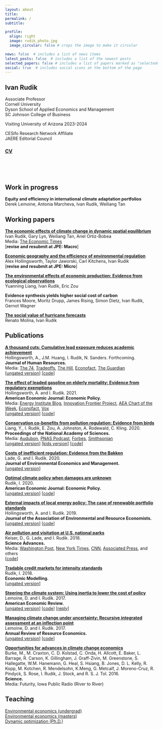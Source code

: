 ```yaml
---
layout: about
title: 
permalink: /
subtitle: 

profile:
  align: right
  image: rudik_photo.jpg
  image_circular: false # crops the image to make it circular

news: false  # includes a list of news items
latest_posts: false  # includes a list of the newest posts
selected_papers: false # includes a list of papers marked as "selected={true}"
social: true  # includes social icons at the bottom of the page
---
```


<!-- bundle exec jekyll serve
bin/deploy --user
git push -->

## **Ivan Rudik**

Associate Professor  
Cornell University  
Dyson School of Applied Economics and Management  
SC Johnson College of Business

Visiting University of Arizona 2023-2024

CESifo Research Network Affiliate  
JAERE Editorial Council  

### [CV](https://raw.githack.com/irudik/irudik.github.io/master/assets/pdf/rudik_cv.pdf)

<br><br><br>

## Work in progress

**Equity and efficiency in international climate adaptation portfolios**  
Derek Lemoine, Antonia Marcheva, Ivan Rudik, Weiliang Tan

## Working papers

**[The economic effects of climate change in dynamic spatial equilibrium](https://osf.io/preprints/socarxiv/usghb)**  
Ivan Rudik, Gary Lyn, Weiliang Tan, Ariel Ortiz-Bobea  
Media: [The Economic Times](https://t.co/55NzVfuCJl)  
[**revise and resubmit at JPE: Macro**]

**[Economic geography and the efficiency of environmental regulation](https://osf.io/preprints/socarxiv/x6fuw/)**  
Alex Hollingsworth, Taylor Jaworski, Carl Kitchens, Ivan Rudik  
[**revise and resubmit at JPE: Micro**]

**[The environmental effects of economic production: Evidence from ecological observations](https://osf.io/preprints/socarxiv/qy76a)**  
Yuanning Liang, Ivan Rudik, Eric Zou

**Evidence synthesis yields higher social cost of carbon**  
Frances Moore, Moritz Drupp, James Rising, Simon Dietz, Ivan Rudik, Gernot Wagner

**[The social value of hurricane forecasts](https://osf.io/preprints/socarxiv/sqtjr)**  
Renato Molina, Ivan Rudik


## Publications
**[A thousand cuts: Cumulative lead exposure reduces academic achievement](https://www.nber.org/papers/w28250)**  
Hollingsworth, A., J.M. Huang, I. Rudik, N. Sanders. Forthcoming.  
**Journal of Human Resources.**  
Media: [The 74](https://www.the74million.org/lead-poisoning-hurts-kids-a-new-study-shows-how-exposure-from-an-unexpected-source-nascar-racetracks-lowered-test-scores/), [Tradeoffs](https://tradeoffs.org/2021/06/04/what-nascar-can-teach-us-about-pollution-and-social-determinants-of-health/), [The Hill](https://thehill.com/changing-america/sustainability/3716345-how-nascars-switch-to-unleaded-gas-boosted-test-scores-near-racetracks/), [Econofact](https://econofact.org/educational-benefits-of-reducing-lead-exposure), [The Guardian](https://www.theguardian.com/us-news/2023/jun/21/lead-emissions-racetracks-portland-international-raceway)  
[[ungated version](https://osf.io/preprints/socarxiv/wz73u)] [[code](https://www.openicpsr.org/openicpsr/project/179422/)]

**[The effect of leaded gasoline on elderly mortality: Evidence from regulatory exemptions](https://www.aeaweb.org/articles?id=10.1257/pol.20190654)**  
Hollingsworth, A. and I. Rudik. 2021.  
**American Economic Journal: Economic Policy.**  
Media: [Energy Institute Blog](https://energyathaas.wordpress.com/2020/03/02/the-crazy-history-of-lead-in-gasoline/), [Innovation Frontier Project](https://innovationfrontier.org/how-exposure-to-pollution-quietly-shapes-the-american-workforce-and-economy/),  [AEA Chart of the Week](https://www.aeaweb.org/research/charts/leaded-gasoline-elderly-mortality-nascar-arca), [Econofact](https://t.co/h0RwoLhKlx?amp=1), [Vox](https://www.vox.com/future-perfect/22834666/lead-exposure-poisoning-developing-countries)  
[[ungated version](https://osf.io/preprints/socarxiv/rdy6g/)] [[code](https://www.openicpsr.org/openicpsr/project/120128/)]

**[Conservation co-benefits from pollution regulation: Evidence from birds](https://doi.org/10.1073/pnas.2013568117)**  
Liang, Y., I. Rudik, E. Zou, A. Johnston, A. Rodewald, C. Kling. 2020.  
**Proceedings of the National Academy of Sciences.**  
Media: [Audubon](https://www.audubon.org/news/how-landmark-environmental-law-may-have-quietly-saved-billion-birds), [PNAS Podcast](https://traffic.libsyn.com/secure/pnas-science-sessions-podcast/amandaRodewaldIvanRudikCatherineKlingPodcast.mp3), [Forbes](https://www.forbes.com/sites/saratabin/2020/11/30/air-pollution-regulations-may-have-saved-over-a-billion-birds-according-to-a-new-study/?sh=511d33fc2327), [Smithsonian](https://www.smithsonianmag.com/smart-news/study-estimates-clean-air-act-has-saved-15-billion-birds-180976432/)  
[[ungated version](https://osf.io/preprints/socarxiv/74ujt)] [[kids version](https://www.sciencejournalforkids.org/articles/how-does-reducing-air-pollution-help-birds/)] [[code](https://www.openicpsr.org/openicpsr/project/125422/version/V2/view)]

**[Costs of inefficient regulation: Evidence from the Bakken](https://www.sciencedirect.com/science/article/abs/pii/S0095069620300590)**  
Lade, G. and I. Rudik. 2020.  
**Journal of Environmental Economics and Management.**  
[[ungated version](https://osf.io/preprints/socarxiv/3e9xk)]

**[Optimal climate policy when damages are unknown](https://www.aeaweb.org/articles?id=10.1257/pol.20160541)**  
Rudik, I. 2020.  
**American Economic Journal: Economic Policy.**  
[[ungated version](https://osf.io/preprints/socarxiv/nc43k)] [[code](https://github.com/irudik/optimal-climate-policy-aej)]

**[External impacts of local energy policy: The case of renewable portfolio standards](https://www.journals.uchicago.edu/doi/abs/10.1086/700419)**  
Hollingsworth, A. and I. Rudik. 2019.  
**Journal of the Association of Environmental and Resource Economists.**  
[[ungated version](http://papers.ssrn.com/sol3/papers.cfm?abstract_id=2697222)]
[[code](https://github.com/irudik/external-impacts-rps)]

**[Air pollution and visitation at U.S. national parks](http://advances.sciencemag.org/content/4/7/eaat1613)**  
Keiser, D., G. Lade, and I. Rudik. 2018.  
**Science Advances.**  
Media: [Washington Post](https://www.washingtonpost.com/science/2019/05/28/how-your-summer-vacation-may-give-you-an-up-close-view-climate-crisis/), [New York Times](https://www.nytimes.com/2018/07/23/well/parks-ozone-air-pollution.html?alm_mvr=0), [CNN](https://www.cnn.com/2018/07/18/us/national-park-air-quality-wxc/index.html), [Associated Press](https://apnews.com/article/1d601528b4fe48dba03c69d066f44ef8), and others   
[[code](https://github.com/irudik/national-parks)]

**[Tradable credit markets for intensity standards](https://www.sciencedirect.com/science/article/pii/S0264999317315651)**  
Rudik, I. 2018.  
**Economic Modelling.**  
[[ungated version](https://papers.ssrn.com/sol3/papers.cfm?abstract_id=2615918)]

**[Steering the climate system: Using inertia to lower the cost of policy](https://www.aeaweb.org/articles?id=10.1257/aer.20150986&&from=f)**  
Lemoine, D. and I. Rudik. 2017.  
**American Economic Review.**  
[[ungated version](https://raw.githack.com/irudik/irudik.github.io/master/assets/pdf/lemoine_rudik_aer_2017.pdf)] 
[[code](https://github.com/irudik/steering-the-climate-system)]
[[reply](https://www.aeaweb.org/articles?id=10.1257/aer.20191814)]

**[Managing climate change under uncertainty: Recursive integrated assessment at an inflection point](https://papers.ssrn.com/sol3/papers.cfm?abstract_id=2862211)**  
Lemoine, D. and I. Rudik. 2017.  
**Annual Review of Resource Economics.**  
[[ungated version](https://papers.ssrn.com/sol3/papers.cfm?abstract_id=2862211)] 
[[code](https://github.com/irudik/dynamic-stochastic-dice)]

**[Opportunities for advances in climate change economics](http://science.sciencemag.org/content/352/6283/292.abstract)**  
Burke, M., M. Craxton, C. D. Kolstad, C. Onda, H. Allcott, E. Baker, L. Barrage, R. Carson, K. Gillingham, J. Graff-Zivin, M. Greenstone, S. Hallegatte, W.M. Hanemann, G. Heal, S. Hsiang, B. Jones, D. L. Kelly, R. Kopp, M. Kotchen, R. Mendelsohn, K.Meng, G. Metcalf, J. Moreno-Cruz, R. Pindyck, S. Rose, I. Rudik, J. Stock, and R. S. J. Tol. 2016.  
**Science.**  
Media: Futurity, Iowa Public Radio (River to River)

## Teaching
 
[Environmental economics (undergrad)](https://aem4510.ivanrudik.com/)  
[Environmental economics (masters)](https://github.com/irudik/aem6510)   
[Dynamic optimization (Ph.D.)](https://github.com/AEM7130/) <br /> <br />
